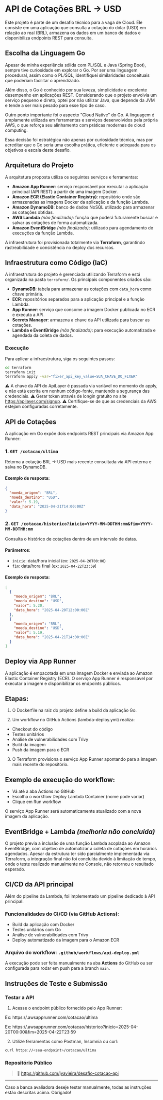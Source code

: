 # API de Cotações BRL → USD

Este projeto é parte de um desafio técnico para a vaga de Cloud. Ele consiste em uma aplicação que consulta a cotação do dólar (USD) em relação ao real (BRL), armazena os dados em um banco de dados e disponibiliza endpoints REST para consulta.

## Escolha da Linguagem Go

Apesar de minha experiência sólida com PL/SQL e Java (Spring Boot), sempre tive curiosidade em explorar o Go. Por ser uma linguagem procedural, assim como o PL/SQL, identifiquei similaridades conceituais que poderiam facilitar o aprendizado.

Além disso, o Go é conhecido por sua leveza, simplicidade e excelente desempenho em aplicações REST. Considerando que o projeto envolvia um serviço pequeno e direto, optei por não utilizar Java, que depende da JVM e tende a ser mais pesado para esse tipo de caso.

Outro ponto importante foi o aspecto "Cloud Native" do Go. A linguagem é amplamente utilizada em ferramentas e serviços desenvolvidos pela própria AWS, o que reforça seu alinhamento com práticas modernas de cloud computing.

Essa decisão foi estratégica não apenas por curiosidade técnica, mas por acreditar que o Go seria uma escolha prática, eficiente e adequada para os objetivos e escala deste desafio.

## Arquitetura do Projeto

A arquitetura proposta utiliza os seguintes serviços e ferramentas:

- **Amazon App Runner**: serviço responsável por executar a aplicação principal (API REST) a partir de uma imagem Docker.
- **Amazon ECR (Elastic Container Registry)**: repositório onde são armazenadas as imagens Docker da aplicação e da função Lambda.
- **Amazon DynamoDB**: banco de dados NoSQL utilizado para armazenar as cotações obtidas.
- **AWS Lambda** *(não finalizado)*: função que poderá futuramente buscar e salvar as cotações de forma automatizada.
- **Amazon EventBridge** *(não finalizado)*: utilizado para agendamento de execuções da função Lambda.

A infraestrutura foi provisionada totalmente via **Terraform**, garantindo rastreabilidade e consistência no deploy dos recursos.

## Infraestrutura como Código (IaC)

A infraestrutura do projeto é gerenciada utilizando Terraform e está organizada na pasta `terraform/`. Os principais componentes criados são:

- **DynamoDB**: tabela para armazenar as cotações com `data_hora` como chave primária.
- **ECR**: repositórios separados para a aplicação principal e a função Lambda.
- **App Runner**: serviço que consome a imagem Docker publicada no ECR e executa a API.
- **Secrets Manager**: armazena a chave da API utilizada para buscar as cotações.
- **Lambda e EventBridge** *(não finalizado)*: para execução automatizada e agendada da coleta de dados.

### Execução
Para aplicar a infraestrutura, siga os seguintes passos:

```bash
cd terraform
terraform init
terraform apply -var="fixer_api_key_value=SUA_CHAVE_DO_FIXER"
```
⚠️ A chave da API do ApiLayer é passada via variável no momento do apply, e não está escrita em nenhum código-fonte, mantendo a segurança das credenciais.
⚠️ Gerar token através de longin gratuito no site https://apilayer.com/signup.
⚠️ Certifique-se de que as credenciais da AWS estejam configuradas corretamente.

## API de Cotações

A aplicação em Go expõe dois endpoints REST principais via Amazon App Runner:

### 1. `GET /cotacao/ultima`
Retorna a cotação BRL → USD mais recente consultada via API externa e salva no DynamoDB.

#### Exemplo de resposta:
```json
{
  "moeda_origem": "BRL",
  "moeda_destino": "USD",
  "valor": 5.19,
  "data_hora": "2025-04-21T14:00:00Z"
}
```

### 2. `GET /cotacao/historico?inicio=YYYY-MM-DDTHH:mm&fim=YYYY-MM-DDTHH:mm`
Consulta o histórico de cotações dentro de um intervalo de datas.

#### Parâmetros:
- `inicio`: data/hora inicial (ex: `2025-04-20T00:00`)
- `fim`: data/hora final (ex: `2025-04-22T23:59`)

#### Exemplo de resposta:
```json
[
  {
    "moeda_origem": "BRL",
    "moeda_destino": "USD",
    "valor": 5.20,
    "data_hora": "2025-04-20T12:00:00Z"
  },
  {
    "moeda_origem": "BRL",
    "moeda_destino": "USD",
    "valor": 5.19,
    "data_hora": "2025-04-21T14:00:00Z"
  }
]
```

## Deploy via App Runner

A aplicação é empacotada em uma imagem Docker e enviada ao Amazon Elastic Container Registry (ECR). O serviço App Runner é responsável por executar a imagem e disponibilizar os endpoints públicos.

## Etapas:

1. O Dockerfile na raiz do projeto define a build da aplicação Go.

2. Um workflow no GitHub Actions (lambda-deploy.yml) realiza:

  - Checkout do código
  - Testes unitários
  - Análise de vulnerabilidades com Trivy
  - Build da imagem
  - Push da imagem para o ECR

3. O Terraform provisiona o serviço App Runner apontando para a imagem mais recente do repositório.

## Exemplo de execução do workflow:

 - Vá até a aba Actions no GitHub
 - Escolha o workflow Deploy Lambda Container (nome pode variar)
 - Clique em Run workflow

O serviço App Runner será automaticamente atualizado com a nova imagem da aplicação.

## EventBridge + Lambda *(melhoria não concluída)*

O projeto previa a inclusão de uma função Lambda acoplada ao Amazon EventBridge, com objetivo de automatizar a coleta de cotações em horários agendados. Apesar da estrutura ter sido parcialmente implementada via Terraform, a integração final não foi concluída devido à limitação de tempo, onde o teste realizado manualmente no Console, não retornou o resultado esperado.

## CI/CD da API principal

Além do pipeline da Lambda, foi implementado um pipeline dedicado à API principal.

### Funcionalidades do CI/CD (via GitHub Actions):
- Build da aplicação com Docker
- Testes unitários com Go
- Análise de vulnerabilidades com Trivy
- Deploy automatizado da imagem para o Amazon ECR

### Arquivo do workflow: `.github/workflows/api-deploy.yml`

A execução pode ser feita manualmente na aba **Actions** do GitHub ou ser configurada para rodar em push para a branch `main`.

## Instruções de Teste e Submissão

### Testar a API

1. Acesse o endpoint público fornecido pelo App Runner:

Ex: https://<endpoint>.awsapprunner.com/cotacao/ultima

Ex: https://<endpoint>.awsapprunner.com/cotacao/historico?inicio=2025-04-20T00:00&fim=2025-04-22T23:59

2. Utilize ferramentas como Postman, Insomnia ou curl:
```bash
curl https://<seu-endpoint>/cotacao/ultima
```

### Repositório Público
> 🔗 https://github.com/jvavieira/desafio-cotacao-api

---
Caso a banca avaliadora deseje testar manualmente, todas as instruções estão descritas acima. Obrigado!
